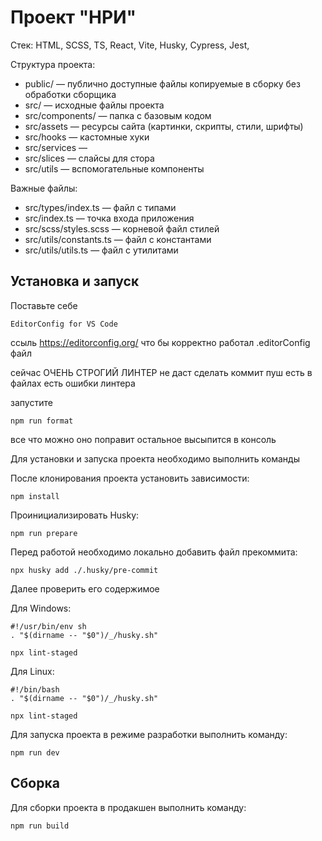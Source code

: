 # Проект  "НРИ"

Стек: HTML, SCSS, TS, React, Vite, Husky, Cypress, Jest,

Структура проекта:
- public/ — публично доступные файлы копируемые в сборку без обработки сборщика  
- src/ — исходные файлы проекта
- src/components/ — папка с базовым кодом
- src/assets —  ресурсы сайта (картинки, скрипты, стили, шрифты)
- src/hooks —  кастомные хуки
- src/services — 
- src/slices —  слайсы для стора
- src/utils — вспомогательные компоненты




Важные файлы:

- src/types/index.ts — файл с типами
- src/index.ts — точка входа приложения
- src/scss/styles.scss — корневой файл стилей
- src/utils/constants.ts — файл с константами
- src/utils/utils.ts — файл с утилитами

## Установка и запуск


Поставьте себе 
```
EditorConfig for VS Code
```
ссыль https://editorconfig.org/
что бы корректно работал .editorConfig файл

сейчас ОЧЕНЬ СТРОГИЙ ЛИНТЕР не даст сделать коммит пуш есть в файлах есть ошибки линтера 

запустите 
```
npm run format
```
все что можно оно поправит
остальное высыпится в консоль 




Для установки и запуска проекта необходимо выполнить команды

После клонирования проекта установить зависимости:

```
npm install
```

Проинициализировать Husky:

```
npm run prepare
```

Перед работой необходимо локально добавить файл прекоммита: 
```
npx husky add ./.husky/pre-commit
```

Далее проверить его содержимое

Для Windows:
```
#!/usr/bin/env sh
. "$(dirname -- "$0")/_/husky.sh"

npx lint-staged
```
Для Linux:
```
#!/bin/bash
. "$(dirname -- "$0")/_/husky.sh"

npx lint-staged
```

Для запуска проекта в режиме разработки выполнить команду:

```
npm run dev
```


## Сборка

Для сборки проекта в продакшен выполнить команду:

```
npm run build
```
